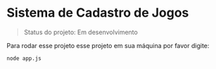 # Sistema de Cadastro de Jogos 

> Status do projeto: Em desenvolvimento

Para rodar esse projeto esse projeto em sua máquina por favor digite:

```
node app.js
````
